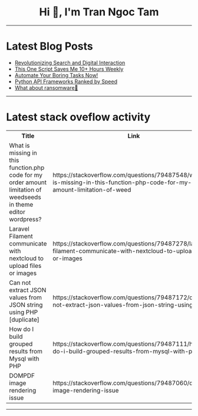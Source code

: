 <h1 align="center">Hi 👋, I'm Tran Ngoc Tam</h1>

---

# Latest Blog Posts 
<!-- BLOG-POST-LIST:START -->
- [Revolutionizing Search and Digital Interaction](https://dev.to/maaztechnologies/revolutionizing-search-and-digital-interaction-23j7)
- [This One Script Saves Me 10+ Hours Weekly](https://dev.to/abubakersiddique761/this-one-script-saves-me-10-hours-weekly-1lo0)
- [Automate Your Boring Tasks Now!](https://dev.to/resource_bunk_1077cab07da/automate-your-boring-tasks-now-443h)
- [Python API Frameworks Ranked by Speed](https://dev.to/snappytuts/python-api-frameworks-ranked-by-speed-3lp7)
- [What about ransomware🤔](https://dev.to/sandzisokunene/what-about-ransomware-4h80)
<!-- BLOG-POST-LIST:END -->

---

# Latest stack oveflow activity
<table>
  <tr><th>Title</th><th>Link</th></tr>
  <!-- STACKOVERFLOW:START --><tr><td>What is missing in this function.php code for my order amount limitation of weedseeds in theme editor wordpress?</td><td>https://stackoverflow.com/questions/79487548/what-is-missing-in-this-function-php-code-for-my-order-amount-limitation-of-weed</td></tr><tr><td>Laravel Filament communicate with nextcloud to upload files or images</td><td>https://stackoverflow.com/questions/79487278/laravel-filament-communicate-with-nextcloud-to-upload-files-or-images</td></tr><tr><td>Can not extract JSON values from JSON string using PHP [duplicate]</td><td>https://stackoverflow.com/questions/79487172/can-not-extract-json-values-from-json-string-using-php</td></tr><tr><td>How do I build grouped results from Mysql with PHP</td><td>https://stackoverflow.com/questions/79487111/how-do-i-build-grouped-results-from-mysql-with-php</td></tr><tr><td>DOMPDF image rendering issue</td><td>https://stackoverflow.com/questions/79487060/dompdf-image-rendering-issue</td></tr><!-- STACKOVERFLOW:END -->
</table>

---


